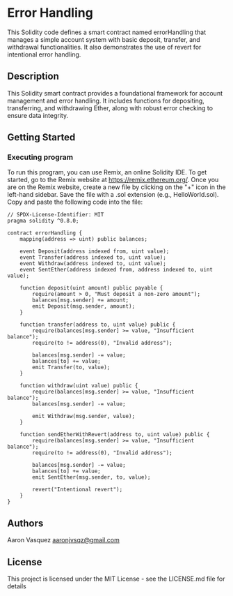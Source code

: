 # Error Handling

This Solidity code defines a smart contract named errorHandling that manages a simple account system with basic deposit, transfer, and withdrawal functionalities. It also demonstrates the use of revert for intentional error handling.

## Description

This Solidity smart contract provides a foundational framework for account management and error handling. It includes functions for depositing, transferring, and withdrawing Ether, along with robust error checking to ensure data integrity.

## Getting Started

### Executing program

To run this program, you can use Remix, an online Solidity IDE. To get started, go to the Remix website at https://remix.ethereum.org/.
Once you are on the Remix website, create a new file by clicking on the "+" icon in the left-hand sidebar. Save the file with a .sol extension (e.g., HelloWorld.sol). Copy and paste the following code into the file:

```
// SPDX-License-Identifier: MIT
pragma solidity ^0.8.0;

contract errorHandling {
    mapping(address => uint) public balances;

    event Deposit(address indexed from, uint value);
    event Transfer(address indexed to, uint value);
    event Withdraw(address indexed to, uint value);
    event SentEther(address indexed from, address indexed to, uint value);

    function deposit(uint amount) public payable {
        require(amount > 0, "Must deposit a non-zero amount");
        balances[msg.sender] += amount;
        emit Deposit(msg.sender, amount);
    }

    function transfer(address to, uint value) public {
        require(balances[msg.sender] >= value, "Insufficient balance");
        require(to != address(0), "Invalid address");

        balances[msg.sender] -= value;
        balances[to] += value;
        emit Transfer(to, value);
    }

    function withdraw(uint value) public {
        require(balances[msg.sender] >= value, "Insufficient balance");
        balances[msg.sender] -= value;

        emit Withdraw(msg.sender, value);
    }

    function sendEtherWithRevert(address to, uint value) public {
        require(balances[msg.sender] >= value, "Insufficient balance");
        require(to != address(0), "Invalid address");

        balances[msg.sender] -= value;
        balances[to] += value;
        emit SentEther(msg.sender, to, value);

        revert("Intentional revert");
    }
}
```  

## Authors

Aaron Vasquez
aaronjvsqz@gmail.com


## License

This project is licensed under the MIT License - see the LICENSE.md file for details
